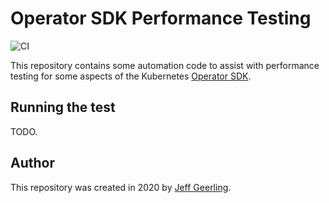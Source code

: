 # Operator SDK Performance Testing

![CI](https://github.com/geerlingguy/operator-sdk-performance-testing/workflows/CI/badge.svg?branch=master)

This repository contains some automation code to assist with performance testing for some aspects of the Kubernetes [Operator SDK](https://github.com/operator-framework/operator-sdk).

## Running the test

TODO.

## Author

This repository was created in 2020 by [Jeff Geerling](https://www.jeffgeerling.com).
